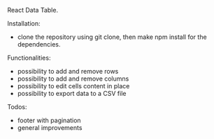 React Data Table.

Installation:

- clone the repository using git clone, then make npm install for the dependencies.

Functionalities:

- possibility to add and remove rows
- possibility to add and remove columns
- possibility to edit cells content in place
- possibility to export data to a CSV file

Todos:

- footer with pagination
- general improvements
